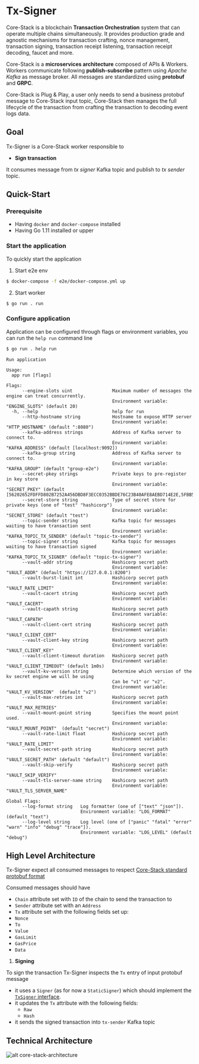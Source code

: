 # Tx-Signer

Core-Stack is a blockchain **Transaction Orchestration** system that can operate multiple chains simultaneously.
It provides production grade and agnostic mechanisms for transaction crafting, nonce management, transaction signing, transaction receipt listening, transaction receipt decoding, faucet and more.

Core-Stack is a **microservices architecture** composed of APIs & Workers. 
Workers communicate following **publish-subscribe** pattern using *Apache Kafka* as message broker. 
All messages are standardized using **protobuf** and **GRPC**.

Core-Stack is Plug & Play, a user only needs to send a business protobuf message to Core-Stack input topic,
Core-Stack then manages the full lifecycle of the transaction from crafting the transaction to decoding event logs data.

## Goal

Tx-Signer is a Core-Stack worker responsible to 

- **Sign transaction**

It consumes message from *tx signer* Kafka topic and publish to *tx sender* topic.

## Quick-Start

### Prerequisite

- Having ```docker``` and ```docker-compose``` installed
- Having Go 1.11 installed or upper

### Start the application

To quickly start the application

1. Start e2e env

```sh
$ docker-compose -f e2e/docker-compose.yml up
```

2. Start worker

```sh
$ go run . run
```

### Configure application

Application can be configured through flags or environment variables, you can run the ```help run``` command line

```sh
$ go run . help run
```

```text
Run application

Usage:
  app run [flags]

Flags:
      --engine-slots uint               Maximum number of messages the engine can treat concurrently.
                                        Environment variable: "ENGINE_SLOTS" (default 20)
  -h, --help                            help for run
      --http-hostname string            Hostname to expose HTTP server
                                        Environment variable: "HTTP_HOSTNAME" (default ":8080")
      --kafka-address strings           Address of Kafka server to connect to.
                                        Environment variable: "KAFKA_ADDRESS" (default [localhost:9092])
      --kafka-group string              Address of Kafka server to connect to.
                                        Environment variable: "KAFKA_GROUP" (default "group-e2e")
      --secret-pkey strings             Private keys to pre-register in key store
                                        Environment variable: "SECRET_PKEY" (default [56202652FDFFD802B7252A456DBD8F3ECC0352BBDE76C23B40AFE8AEBD714E2E,5FBB50BFF6DFAD35C4A374C9237BA2F7EAED9C6868E0108CB259B62D68029B1A,86B021CCB810F26A30445B85F71E4C1596A11A97DDF9B9E348AC93D1DA6735BC,DD614C3B343E1B6DBD1B2811D4F146CC90337DEEF96AB97C353578E871B19D5E,425D92F63A836F890F1690B34B6A25C2971EF8D035CD8EA8592FD1069BD151C6,C4B172E72033581BC41C36FA0448FCF031E9A31C4A3E300E541802DFB7248307,706CC0876DA4D52B6DCE6F5A0FF210AEFCD51DE9F9CFE7D1BF7B385C82A06B8C,1476C66DE79A57E8AB4CADCECCBE858C99E5EDF3BFFEA5404B15322B5421E18C,A2426FE76ECA2AA7852B95A2CE9CC5CC2BC6C05BB98FDA267F2849A7130CF50D,41B9C5E497CFE6A1C641EFCA314FF84D22036D1480AF5EC54558A5EDD2FEAC03])
      --secret-store string             Type of secret store for private keys (one of "test" "hashicorp")
                                        Environment variable: "SECRET_STORE" (default "test")
      --topic-sender string             Kafka topic for messages waiting to have transaction sent
                                        Environment variable: "KAFKA_TOPIC_TX_SENDER" (default "topic-tx-sender")
      --topic-signer string             Kafka topic for messages waiting to have transaction signed
                                        Environment variable: "KAFKA_TOPIC_TX_SIGNER" (default "topic-tx-signer")
      --vault-addr string               Hashicorp secret path
                                        Environment variable: "VAULT_ADDR" (default "https://127.0.0.1:8200")
      --vault-burst-limit int           Hashicorp secret path
                                        Environment variable: "VAULT_RATE_LIMIT"
      --vault-cacert string             Hashicorp secret path
                                        Environment variable: "VAULT_CACERT"
      --vault-capath string             Hashicorp secret path
                                        Environment variable: "VAULT_CAPATH"
      --vault-client-cert string        Hashicorp secret path
                                        Environment variable: "VAULT_CLIENT_CERT"
      --vault-client-key string         Hashicorp secret path
                                        Environment variable: "VAULT_CLIENT_KEY"
      --vault-client-timeout duration   Hashicorp secret path
                                        Environment variable: "VAULT_CLIENT_TIMEOUT" (default 1m0s)
      --vault-kv-version string         Determine which version of the kv secret engine we will be using
                                        Can be "v1" or "v2".
                                        Environment variable: "VAULT_KV_VERSION"  (default "v2")
      --vault-max-retries int           Hashicorp secret path
                                        Environment variable: "VAULT_MAX_RETRIES"
      --vault-mount-point string        Specifies the mount point used.
                                        Environment variable: "VAULT_MOUNT_POINT"  (default "secret")
      --vault-rate-limit float          Hashicorp secret path
                                        Environment variable: "VAULT_RATE_LIMIT"
      --vault-secret-path string        Hashicorp secret path
                                        Environment variable: "VAULT_SECRET_PATH" (default "default")
      --vault-skip-verify               Hashicorp secret path
                                        Environment variable: "VAULT_SKIP_VERIFY"
      --vault-tls-server-name string    Hashicorp secret path
                                        Environment variable: "VAULT_TLS_SERVER_NAME"

Global Flags:
      --log-format string   Log formatter (one of ["text" "json"]).
                            Environment variable: "LOG_FORMAT" (default "text")
      --log-level string    Log level (one of ["panic" "fatal" "error" "warn" "info" "debug" "trace"]).
                            Environment variable: "LOG_LEVEL" (default "debug")
```

## High Level Architecture

Tx-Signer expect all consumed messages to respect [Core-Stack standard protobuf format](https://gitlab.com/ConsenSys/client/fr/core-stack/core/blob/master/protobuf)

Consumed messages should have 

- ```Chain``` attribute set with ```ID``` of the chain to send the transaction to
- ```Sender``` attribute set with an ```Address```
- ```Tx``` attribute set with the following fields set up:
- ```Nonce```
- ```To```
- ```Value```
- ```GasLimit```
- ```GasPrice```
- ```Data```


1. **Signing**

To sign the transaction Tx-Signer inspects the ```Tx``` entry of input protobuf message 

- it uses a ```Signer``` (as for now a ```StaticSigner```) which should implement the [```TxSigner``` interface](https://gitlab.com/ConsenSys/client/fr/core-stack/core/blob/master/services/signer.go).
- it updates the ```Tx``` attribute with the following fields:
  - ```Raw```
  - ```Hash```
- it sends the signed transaction into ```tx-sender``` Kafka topic


## Technical Architecture

![alt core-stack-architecture](https://gitlab.com/ConsenSys/client/fr/core-stack/doc/blob/master/diagrams/Core_Stack_Architecture.png)
